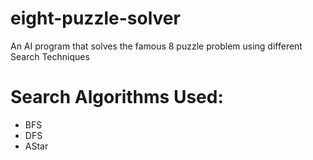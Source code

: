 # eight-puzzle-solver
An AI program that solves the famous 8 puzzle problem using different Search Techniques

# Search Algorithms Used:
 - BFS
 - DFS
 - AStar
